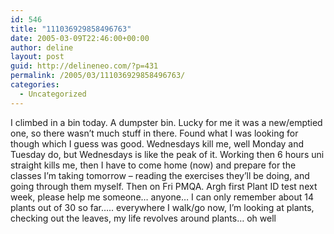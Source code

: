 ```yaml
---
id: 546
title: "111036929858496763"
date: 2005-03-09T22:46:00+00:00
author: deline
layout: post
guid: http://delineneo.com/?p=431
permalink: /2005/03/111036929858496763/
categories:
  - Uncategorized
---
```

I climbed in a bin today. A dumpster bin. Lucky for me it was a new/emptied one, so there wasn&#8217;t much stuff in there. Found what I was looking for though which I guess was good. Wednesdays kill me, well Monday and Tuesday do, but Wednesdays is like the peak of it. Working then 6 hours uni straight kills me, then I have to come home (now) and prepare for the classes I&#8217;m taking tomorrow &#8211; reading the exercises they&#8217;ll be doing, and going through them myself. Then on Fri PMQA. Argh first Plant ID test next week, please help me someone&#8230; anyone&#8230; I can only remember about 14 plants out of 30 so far&#8230;.. everywhere I walk/go now, I&#8217;m looking at plants, checking out the leaves, my life revolves around plants&#8230; oh well

